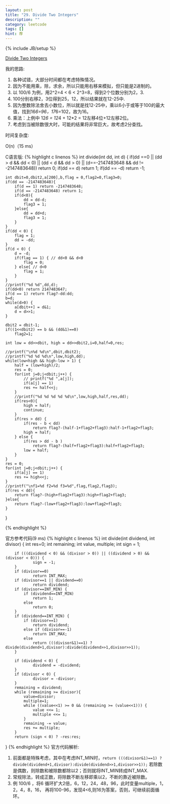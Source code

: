 ```yaml
---
layout: post
title: "29. Divide Two Integers"
description: ""
category: leetcode
tags: []
hint: 荐
---
```

{% include JB/setup %}

[Divide Two Integers](https://leetcode.com/problems/divide-two-integers/description/)

我的思路:

1. 各种试错，大部分时间都在考虑特殊情况。
2. 因为不能用乘，除，求余，所以只能用右移来模拟，但只能是2进制的。
3. 以 100/6 为例，用2^2=4 < 6 < 2^3=8，得到2个位数分别为2，3.
4. 100分别右移2，3位得到25，12，所以结果就在12-25中.
5. 因为整数除法舍去小数位，所以就是找12-25中，乘以6小于或等于100的最大值，找到16*6=96，17*6=102，故为16。
6. 乘法：上例中 12*6 = 12*4 + 12*2 = 12左移4位+12左移2位。
7. 考虑到当被除数很大时，可能的结果将非常巨大，故考虑2分查找。 

时间复杂度:

O(n)（15 ms）

C语言版:
{% highlight c linenos %} 
int divide(int dd, int d) {
    if(dd ==0 || (dd > d && dd < 0) || (dd < d && dd > 0) || (d==-2147483648 && dd != -2147483648)) return 0;
    if(dd == d) return 1;
    if(dd == -d) return -1;
    
    int dbit=0,dbit2,a[200],b,flag = 0,flag2=0,flag3=0;
    if(dd == -2147483648){
        if(d == 1) return -2147483648;
        if(d == -2147483648) return 1;
        if(d<0){
            dd = dd-d;
            flag3 = 1;
        }else{
            dd = dd+d;
            flag3 = 1;
        }
    }
    if(dd < 0) {
        flag = 1;
        dd = -dd;
    }
    if(d < 0) {
        d = -d;
        if(flag == 1) { // dd<0 && d<0
            flag = 0;
        } else{ // d<0 
            flag = 1;
        }
    }
    //printf("%d %d",dd,d);
    if(dd<0) return 2147483647;
    if(d == 1) return flag?-dd:dd;
    b=d; 
    while(d>0) {
        a[dbit++] = d&1;
        d = d>>1;
    }

    dbit2 = dbit-1;
    if((1<<dbit2) == b && (dd&1)==0) 
        flag2=1;
    
    int low = dd>>dbit, high = dd>>dbit2,i=0,half=0,res;
    
    //printf("\n%d %d\n",dbit,dbit2);
    //printf("%d %d %d\n",low,high,dd);
    while(low<high && high-low > 1) {
        half = (low+high)/2;
        res = 0;
        for(int j=0;j<dbit;j++) {
            // printf("%d ",a[j]);
            if(a[j] == 1)
            res += half<<j;
        }
        //printf("%d %d %d %d %d\n",low,high,half,res,dd);
        if(res<0){
            high = half;
            continue;
        }
        if(res > dd) {
            if(res - b < dd)
                return flag?-(half-1+flag2+flag3):half-1+flag2+flag3;
            high = half;
        } else {
            if(res > dd - b )
                return flag?-(half+flag2+flag3):half+flag2+flag3;
            low = half;
        }
    }
    res = 0;
    for(int j=0;j<dbit;j++) {
        if(a[j] == 1)
        res += high<<j;
    }
    //printf("\nf1=%d f2=%d f3=%d",flag,flag2,flag3);
    if(res < dd){
        return flag?-(high+flag2+flag3):high+flag2+flag3;
    }else{
        return flag?-(low+flag2+flag3):low+flag2+flag3;
    }
}

{% endhighlight %} 

官方参考代码(9 ms)
{% highlight c linenos %} 
int divide(int dividend, int divisor) {
        int res=0;
        int remaining;
        int value, multiple;
        int sign = 1;

        if (((dividend < 0) && (divisor > 0)) || ((dividend > 0) && (divisor < 0))) {
                sign = -1;
        }
        if (divisor==0)
                return INT_MAX;
        if (divisor==1 || dividend==0)
                return dividend;
        if (divisor==INT_MIN) {
            if (dividend==INT_MIN)
                return 1;
            else
                return 0;
        }
        if (dividend==INT_MIN) {
            if (divisor==1)
                return dividend;
            else if (divisor==-1)
                return INT_MAX;
            else
                return (((divisor&1)==1) ? divide(dividend+1,divisor):divide(dividend>>1,divisor>>1));
        }

        if (dividend < 0) {
                dividend = -dividend;
        }
        if (divisor < 0) {
                divisor = -divisor;
        }
        remaining = dividend;
        while (remaining >= divisor){
            value=divisor;
            multiple=1;
            while ((value<<1) >= 0 && (remaining >= (value<<1))) {
                value <<= 1;
                multiple <<= 1;
            }
            remaining -= value;
            res += multiple;
        }
        return (sign < 0) ? -res:res;
}
{% endhighlight %} 
官方代码解析:

1. 前面都是特殊考虑，其中在考虑INT_MIN时，`return (((divisor&1)==1) ? divide(dividend+1,divisor):divide(dividend>>1,divisor>>1));`
若除数是偶数，则除数和被除数都除以2；否则就将INT_MIN转成INT_MAX.
2. 常规除法，转成正数，将除数不断左移即乘以2，不断的靠近被除数。
3. 例 100/6 ，将6 循环扩大2倍，6，12，24，48，96，此时变量multiple，1，2，4，8，16，
再将100-96，发现4<6,则16为答案，否则，可继续前面循环。





